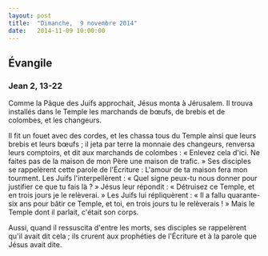 ```yaml
---
layout: post
title:  "Dimanche,  9 novembre 2014"
date:   2014-11-09 10:00:00
---
```

## Évangile

### Jean 2, 13-22

Comme la Pâque des Juifs approchait, Jésus monta à Jérusalem. Il trouva installés dans le Temple les marchands de bœufs, de brebis et de colombes, et les changeurs.

Il fit un fouet avec des cordes, et les chassa tous du Temple ainsi que leurs brebis et leurs bœufs ; il jeta par terre la monnaie des changeurs, renversa leurs comptoirs, et dit aux marchands de colombes : « Enlevez cela d'ici. Ne faites pas de la maison de mon Père une maison de trafic. » Ses disciples se rappelèrent cette parole de l'Écriture : L'amour de ta maison fera mon tourment. Les Juifs l'interpellèrent : « Quel signe peux-tu nous donner pour justifier ce que tu fais là ? » Jésus leur répondit : « Détruisez ce Temple, et en trois jours je le relèverai. » Les Juifs lui répliquèrent : « Il a fallu quarante-six ans pour bâtir ce Temple, et toi, en trois jours tu le relèverais ! » Mais le Temple dont il parlait, c'était son corps.

Aussi, quand il ressuscita d'entre les morts, ses disciples se rappelèrent qu'il avait dit cela ; ils crurent aux prophéties de l'Écriture et à la parole que Jésus avait dite.
